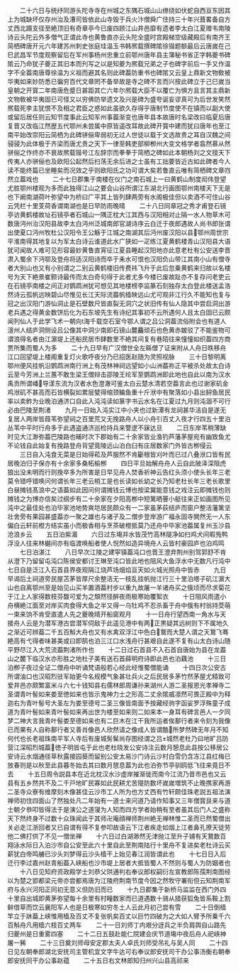 <!-- { "loadSidebar": true } -->
　　二十六日与统纾同游头陀寺寺在州城之东隅石城山山缭绕如伏蛇自西亘东因其上为城缺坏仅存州治及漕司皆依此山寺毁于兵火汴僧舜广住持三十年兴葺畧备自方丈西北蹑支径至絶顶旧有奇章亭今已废四顾江山井邑靡有遗者李太白江夏赠韦南陵诗云头陀云外多僧气正谓此寺也黄鲁直亦云头陀全盛时宫殿梯空级藏殿后有南齐王简栖碑唐开元六年建苏州刺史张庭珪温玉书韩熈载撰碑隂徐锴题额最后云唐嵗在己巳武昌军节度观察留后在军州事杨州忠重立前鄂州唐年县主簿秘书省正字韩夔书碑隂云乃命犹子夔正其旧本而刋写之以是知夔为熈载兄弟之子也碑字前后一手又作温字不全葢南唐尊徐温为义祖而避其名则此碑葢防重书也碑隂又云皇上鼎新文物敎被华夷如来妙防悉已徧穷百代文章罔不备举故是寺之碑不言而兴按此碑立于己巳嵗当皇朝之开寳二年南唐危蹙日甚距其亡六年尔熈载大臣不以覆亡为惧方且言其主鼎新文物敎被华夷固已可怪又以穷佛防举遗文及兴是碑为盛夸诞妄谬真可为后世发笑然熈载死李主犹恨不及相之君臣之惑如此虽欲久存得乎唐制节度使不在镇而以副大使或留后居任则云知节度事此云知军州事葢渐变也唐年县本故唐时名梁改曰临夏后唐复晋又改临江然歴五代鄂州未尝属中原皆遥改耳故此碑开寳中建而犹曰唐年也至江南平始改崇阳云简栖为此碑骈俪卑弱初无过人世徒以载于文选故贵之耳自汉魏之间骎骎为此体极于齐梁而唐尤贵之天下一律至韩吏部柳栁州大变文格学者翕然慕从然骈俪之作终亦不衰故熈载锴号江左辞宗而拳拳于简栖之碑如此本朝杨刘之文擅天下传夷人亦骈俪也及欧阳公起然后扫荡无余后进之士虽有工拙要皆近古如此碑者今人读不能终篇已坐睡矣而况效之乎则欧阳氏之功可谓大矣若鲁直云唯有简栖碑文章岿然立葢戏也
　　二十七日郡集于南楼在仪门之南石城上一曰黄鹤山制度闳伟登望尤胜鄂州楼观为多而此独得江山之要会山谷所谓江东湖北行画图鄂州南楼天下无是也下阚南湖荷叶弥望中为桥曰广平其上皆列肆两旁有水阁极佳但以卖酒不可住山谷云凭栏十里芰荷香谓南湖也是日早防雨晚晴
　　二十八日同章冠之秀才甫登石镜亭访黄鹤楼故址石镜亭者石城山一隅正枕大江其西与汉阳相对止隔一水人物草木可数唐沔州治汉阳县故李太白沔州泛城南郎官湖诗序云白迁于夜郎遇故人尚书郎张谓出使夏口沔州牧杜公汉阳令王公觞于江城之南湖其后沔州废汉阳以县鄂州周世宗平淮南得其地复以为军太白诗云谁道此水广狭如一疋练江夏黄鹤楼青山汉阳县大语犹可闻故人难可见形容最妙黄鲁直宵征江夏县睡起汉阳地亦此意老杜有公安送李晋肃入蜀余下沔鄂及登舟将适汉阳诗而卒于耒水可恨也汉阳负山带江其南小山有僧寺者大别山也又有小别谓之二别云黄鹤楼旧传费祎飞升于此后忽乗黄鹤来归故以名楼号为天下絶景崔颢诗最传而太白奇句得于此者尤多今楼已废故趾亦不复存问老吏云在石镜亭南楼之间正对鹦鹉洲犹可想见其地楼榜李监篆石刻独存太白登此楼送孟浩然诗云孤帆远映碧山尽惟见长江天际流葢帆樯映远山尤可观非江行久不能知也复与冠之出汉阳门游仙洞止是石壁数尺皆直裂无洞穴之状旧传有仙人隐其中尝启洞出游老兵遇之得黄金数饼后化为石东坡先生有诗纪其事初不云所遇何人且太白固已云颇闻列仙人于此学飞术一朝向海千载空石室今鄂人谓之吕公洞葢流俗附会也有道人澶州人结庐洞侧设吕公像其中洞少南即石镜山麓麤顽石也色黄赤皴驳了不能鉴物可谓浪得名者由江濵堤上还船民居市肆数里不絶其间复有巷陌往来憧憧如织葢四方商贾所集而蜀人为多
　　二十九日早有广汉僧世全左緜僧了证来附从人舟日昳移舟江口回望堤上楼阁重复灯火歌呼夜分乃已招医赵随为灵照视脉
　　三十日黎明离鄂州便风挂帆沿鹦鹉洲南行洲上有茂林神祠远望如小山洲葢祢正平被杀处故太白诗云至今芳洲上兰蕙不敢生梁王僧辩击邵陵王纶军至鹦鹉洲即此地也自此以南为汉水禹贡所谓嶓导漾东流为汉者水色澄澈可鉴太白云楚水清若空葢言此也过谢家矶金鸡洑矶不甚高而石皆横裂如累层甓得缩颈鳊鱼重十斤洑中有聚落如小县出鲟鱼居民率以卖鲊为业晚泊通济口自此入沌沌读如篆字书云水名在江夏过九月则沌涸不可行必由巴陵至荆渚
　　九月一日始入沌实江中小夹也过新潭有龙祠甚华洁自是遂无复居人两岸皆葭苇弥望祠之百里荒又无挽路舟人以小舟引百丈入夜才行四五十里泊丛苇中平时行舟多于此遇盗通济巡检持兵来警逻不寐达旦
　　二日东岸苇稍薄缺时见大江渺弥葢巴陵路也晡时次下郡始有二十余家皆业渔钓芦藩茅屋宛有幽致鱼尤不论钱自此始复有挽路登舟背望竟陵远山泊白臼有庄居数家门外皆古栁侵云
　　三日自入沌食无菜是日始得菘及芦服然不肯斸根皆刈叶而已过八叠洑口皆有民居晚泊归子保亦有十余家多桑柘榆栁
　　四日平旦始解舟舟人云自此陂泽深阻虎狼出没未明而行则挽卒多为所害是日早见舟人焚香祈神云告红头须小使头长年三老莫令错呼错唤问何谓长年三老云梢工是也长读如长幼之长乃知老杜长年三老长歌里白昼摊钱髙浪中之语葢如此因问何谓摊钱云博也按梁冀能意钱之戏注云即摊钱也则摊钱之为博亦信矣过纲步有二十余家在夕阳高栁中短篱晒罾小艇往来正如画图所见沌中之最佳处也泊毕家池地势爽垲居民颇众有一二家虽茅荻结庐而窗户整洁藩篱坚壮舍旁有果园甚盛葢亦一聚之雄也与诸子及二僧步登岸游广福永固寺閴然无一人东偏白云轩前橙方结实虽小而极香相与烹茶破橙抵莫乃还舟中毕家池葢属复州玉沙县沧浪乡云
　　五日泊紫湄
　　六日过东塲并水皆茂竹高林隄净如扫鸡犬间暇鳬鸭浮没人往来林樾间亦有临渡唤船者使人怳然如造异境舟人云皆村豪园庐也泊鸡鸣
　　七日泊湛江
　　八日早次江陵之建寜镇葢沌口也晋王澄弃荆州别驾郭舒不肯从澄下乃留留屯沌口陈侯安都讨王琳至沌口皆此地也阻风大鱼浮水中无数凡行沌中七日自是泛江入石首县界夜观隔江烧芦场烟焰亘天如火城光照舟中皆赤
　　九日早谒后土祠道旁民屋苫茅皆厚尺余整洁无一枝乱挂帆抛江行三十里泊塔子矶江濵大山也自离鄂州至是始见山买羊置酒葢村步以重九故屠一羊诸舟买之俄顷而尽求菊花于江上人家得数枝芬馥可爱为之頽然径醉夜雨极寒始覆絮衣
　　十日阻风雨遣小舟横絶江面至对岸买肉食得大鱼之半又得一乌牡鸡不忍杀畜于舟中俄有村翁持茭萌一束来饷不肯受直遣人先之夔晚晴开船窗观月
　　十一日舟行望西南一角水与天接舟人云是为潜军港古尝潜军伺敌于此遥见港中有两正黒疑其远树则下不属地久之渐近可辨葢二千五百斛大舟也又有水禽双浮江中色白鵞而大楚人谓之天鵞飞骞絶高有弋得者味甚美或曰即鹄也泊三江口水浅舟行甚艰自此遂不复有山太白诗山随平野尽江入大荒流葢荆渚所作也
　　十二日过石首县不入石首自唐始为县在龙葢山之麓下临汉水亦形胜之地杜子美有送石首薛明府诗即此邑也泊藕池
　　十三日泊栁子夜过全证二僧舟中听诵梵语般若心经此经惟蜀僧能诵
　　十四日次公安古所谓油口也汉昭烈驻军始更今名规模气象甚壮兵火之后民居多茅竹然茅屋尤精致可爱井邑亦颇繁富米斗六七十钱知县右儒林郎周谦孙来湖州人游二圣报恩光孝禅寺二圣谓青叶髻如来娄至徳如来也皆示鬼神力士之形高二丈余隂威凛然可畏正殿中为释迦右为青叶髻号大圣左为娄至德号二圣三像皆南面予按藏经驹字函娑罗浮殊童子成道为青叶髻如来青叶髻如来再出世为楼至如来则二如来本一身耳有碑言邑人一夕同梦二神大言我青叶髻娄至德如来也有二巨木在江干我所运者俟鄯行者来令刻为我像已而果有人自称鄯行者又善肖像邑人欣然请之像成人皆谓酷所梦然碑无年月不知何代也长老祖珠南平军人寺后有废城髣髴尚存图经谓之吕城然老杜乃曰地旷吕防营江深昭烈城葢徳子明皆屯于此也老杜晓发公安诗注云数月憩息此县按公移居公安诗云水烟通径草秋露接园葵而留别公安太易沙门诗云沙村白雪仍含冻江县红梅已放春则是以秋至此县暮冬始去其曰数月憇息葢为此也泊弥节亭驯鸥低飞往来竟日不去
　　十五日周令説县本在近北枕汉水沙虚岸摧渐徙而南今江流乃昔市邑也又云县有五乡然共不及二千戸地旷民寡如此民耕尤苦隄防数坏嵗嵗増筑不止晚携家再游二圣寺众寮有维摩刻木像甚佳云沙市工人所为也方丈西有竹轩颇佳珠老説五祖法演禅师初住四面山了然独处凡二年始有一道士来问道乃请作知事又三年僧寳艮来与道士朝夕叅叩皆得法于是演公之道寖为人知而四方学者始稍有至者虽其后门人之盛称天下然终身不过数十众珠闻此于其师卍庵顔禅师荆州絶无禅林惟二圣而已然蜀僧出关必走江浙回者又已自谓有得不复参叩故语云下江者疾走如烟上江者鼻孔撩天徒劳他二佛打供了不见一僧坐禅
　　十六日过白湖渺然无津抛江至升子铺有天鵞数百翔泳水际日入泊沙市自公安至此六十里自此至荆南陆行十里舟不复进矣老杜诗云买薪犹白帝鸣艣已沙头刘梦得云沙头樯干上始见春江润皆谓此也
　　十七日日入后迁行李过嘉州赵青船葢入峡船也沙市堤上居者大抵皆蜀人不然则与蜀人为防姻者也
　　十八日见知府资政殿学士刘恭父珙通判右奉议郎权嗣衍左宣教郎陈孺荆南图经以为楚之郢都梁元帝亦尝都焉唐为江陵府荆南节度今因之然牧守署衔但云知荆南军府与永兴河阳正同初无意义但防旧而已
　　十九日郡集于新桥马监监在西门外四十里自出城即黄茅弥望每十余里有村疃数家而已道遇数十骑从猎获狐兔皆系鞍上割鲜借草而饮云襄阳军人也是日极寒如穷冬土人云此月初己尝有雪
　　二十日倒樯竿立于牀葢上峡惟用樯及百丈不复张帆矣百丈以巨竹四破为之大如人臂予所乗千六百斛舟凡用樯六枝百丈两车
　　二十一日刘师丁内艰分迓兵之半负肩舆自山路先归夔州是日重雾四塞
　　二十二日五鼓赴能仁院建会庆节道塲中夜后舟人祀峡神屠一豨
　　二十三日奠刘师母安定郡太夫人卓氏刘师受吊礼与吴人同
　　二十四日见左朝奉郎湖北安抚司主管机宜文字牛达可右奉议郎安抚司干办公事汤衡右朝奉郎安抚同干办公事赵蕴
　　二十五日右文林郎知归州兴山县高祁来

